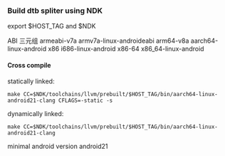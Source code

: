 ### Build dtb spliter using NDK
export $HOST_TAG and $NDK

ABI	        三元组
armeabi-v7a	armv7a-linux-androideabi
arm64-v8a	aarch64-linux-android
x86	        i686-linux-android
x86-64	        x86_64-linux-android

#### Cross compile
statically linked:
```
make CC=$NDK/toolchains/llvm/prebuilt/$HOST_TAG/bin/aarch64-linux-android21-clang CFLAGS=-static -s
```

dynamically linked:
```
make CC=$NDK/toolchains/llvm/prebuilt/$HOST_TAG/bin/aarch64-linux-android21-clang
```

minimal android version android21